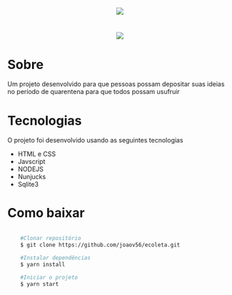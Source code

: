 <h1 align="center">
    <img src="https://ik.imagekit.io/r6ttxxmdjw/logo_63-VKBOtW.png"  />
</h1>

<h1 align="center">
    <img src= "https://media.giphy.com/media/KDmqrgzvl9hofv7Sv6/giphy.gif">
</h1>

# Sobre

<p>Um projeto desenvolvido para que pessoas possam depositar suas ideias no período de quarentena para que todos possam usufruir</p>

# Tecnologias

O projeto foi desenvolvido usando as seguintes tecnologias

- HTML e CSS
- Javscript
- NODEJS
- Nunjucks
- Sqlite3

# Como baixar

```bash

    #Clonar repositório
    $ git clone https://github.com/joaov56/ecoleta.git

    #Instalar dependências
    $ yarn install

    #Iniciar o projeto
    $ yarn start
```
